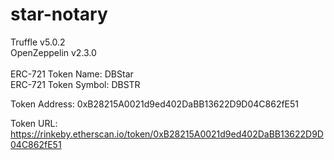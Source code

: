 # star-notary

Truffle v5.0.2<br /> 
OpenZeppelin v2.3.0<br /><br />
ERC-721 Token Name: DBStar<br />
ERC-721 Token Symbol: DBSTR

Token Address: 0xB28215A0021d9ed402DaBB13622D9D04C862fE51

Token URL: https://rinkeby.etherscan.io/token/0xB28215A0021d9ed402DaBB13622D9D04C862fE51